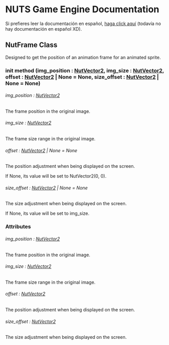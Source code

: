 # NUTS Game Engine Documentation

Si prefieres leer la documentación en español, [haga click aquí](https://www.google.com/search?q=nigger&rlz=1CAGSIC_enES866&oq=nigger&gs_lcrp=EgZjaHJvbWUyBggAEEUYOTIMCAEQLhgKGLEDGIAEMgwIAhAuGAoYsQMYgAQyDwgDEC4YChivARjHARiABDIJCAQQABgKGIAEMgkIBRAAGAoYgAQyDAgGEC4YChixAxiABDIMCAcQLhgKGLEDGIAEMhIICBAAGAoYgwEYsQMYgAQYigXSAQgxNDA3ajBqN6gCCLACAQ&sourceid=chrome&ie=UTF-8&safe=active&ssui=on) (todavía no hay documentación en español XD).

## NutFrame Class

Designed to get the position of an animation frame for an animated sprite.

### init method (img_position : [NutVector2](/DOCUMENTATION/FILES/NUTVECTOR2.md), img_size : [NutVector2](/DOCUMENTATION/FILES/NUTVECTOR2.md), offset : [NutVector2](/DOCUMENTATION/FILES/NUTVECTOR2.md) | None = None, size_offset : [NutVector2](/DOCUMENTATION/FILES/NUTVECTOR2.md) | None = None)

###### img_position : [NutVector2](/DOCUMENTATION/FILES/NUTVECTOR2.md)

The frame position in the original image.

###### img_size : [NutVector2](/DOCUMENTATION/FILES/NUTVECTOR2.md)

The frame size range in the original image.

###### offset : [NutVector2](/DOCUMENTATION/FILES/NUTVECTOR2.md) | None = None

The position adjustment when being displayed on the screen.

If None, its value will be set to NutVector2(0, 0).

###### size_offset : [NutVector2](/DOCUMENTATION/FILES/NUTVECTOR2.md) | None = None

The size adjustment when being displayed on the screen.

If None, its value will be set to img_size.

### Attributes

###### img_position : [NutVector2](/DOCUMENTATION/FILES/NUTVECTOR2.md)

The frame position in the original image.

###### img_size : [NutVector2](/DOCUMENTATION/FILES/NUTVECTOR2.md)

The frame size range in the original image.

###### offset : [NutVector2](/DOCUMENTATION/FILES/NUTVECTOR2.md)

The position adjustment when being displayed on the screen.

###### size_offset : [NutVector2](/DOCUMENTATION/FILES/NUTVECTOR2.md)

The size adjustment when being displayed on the screen.
